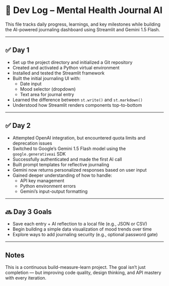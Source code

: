 # 🧠 Dev Log – Mental Health Journal AI

This file tracks daily progress, learnings, and key milestones while building the AI-powered journaling dashboard using Streamlit and Gemini 1.5 Flash.

---

## ✅ Day 1

- Set up the project directory and initialized a Git repository
- Created and activated a Python virtual environment
- Installed and tested the Streamlit framework
- Built the initial journaling UI with:
  - Date input
  - Mood selector (dropdown)
  - Text area for journal entry
- Learned the difference between `st.write()` and `st.markdown()`
- Understood how Streamlit renders components top-to-bottom

---

## ✅ Day 2

- Attempted OpenAI integration, but encountered quota limits and deprecation issues
- Switched to Google’s Gemini 1.5 Flash model using the `google.generativeai` SDK
- Successfully authenticated and made the first AI call
- Built prompt templates for reflective journaling
- Gemini now returns personalized responses based on user input
- Gained deeper understanding of how to handle:
  - API key management
  - Python environment errors
  - Gemini’s input-output formatting

---

## 🔜 Day 3 Goals

- Save each entry + AI reflection to a local file (e.g., JSON or CSV)
- Begin building a simple data visualization of mood trends over time
- Explore ways to add journaling security (e.g., optional password gate)

---

## Notes

This is a continuous build-measure-learn project. The goal isn’t just completion — but improving code quality, design thinking, and API mastery with every iteration.
